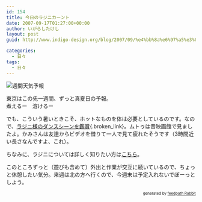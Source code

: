 ```yaml
---
id: 154
title: 今日のラジニカーント
date: 2007-09-17T01:27:00+00:00
author: いがらしたけし
layout: post
guid: http://www.indigo-design.org/blog/2007/09/%e4%bb%8a%e6%97%a5%e3%81%ae%e3%83%a9%e3%82%b8%e3%83%8b%e3%82%ab%e3%83%bc%e3%83%b3%e3%83%88/

categories:
  - 日々
tags:
  - 日々
---
```

<img src="http://art5.photozou.jp/bin/photo/4984911/org.bin?m=1190538358" alt="週間天気予報" border="0" />

東京はこの先一週間、ずっと真夏日の予報。  
煮えるー　溶けるー

でも、こういう暑いときこそ、ホットなものを体は必要としているのです。なので、[ラジニ様のダンスシーンを鑑賞](http://jp.youtube.com/watch?v=0Q96Jl-EqOg){.broken_link}。ムトゥは昔映画館で見ましたよ。かみさんは友達からビデオを借りて一人で見て疲れたそうです（3時間近い長さなんですよ、これ）。

ちなみに、ラジニについては詳しく知りたい方は[こちら](http://www.rajini.jp/)。

このところずっと（遊びも含めて）外出と作業が交互に続いているので、ちょっと休憩したい気分。来週は北の方へ行くので、今週末は予定入れないでぼーっとしよう。<!--feedpath info start-->

<div style="text-align: right;font-size: 10px">
  &nbsp;&nbsp;<span>generated by <a href="http://feedpath.jp" title="feedpath Rabbit" target="_blank">feedpath Rabbit</a></span>
</div>

<!--feedpath info end-->
